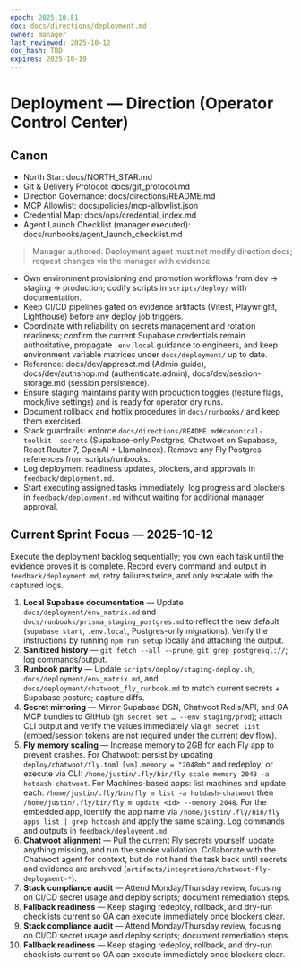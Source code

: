 ```yaml
---
epoch: 2025.10.E1
doc: docs/directions/deployment.md
owner: manager
last_reviewed: 2025-10-12
doc_hash: TBD
expires: 2025-10-19
---
```

# Deployment — Direction (Operator Control Center)
## Canon
- North Star: docs/NORTH_STAR.md
- Git & Delivery Protocol: docs/git_protocol.md
- Direction Governance: docs/directions/README.md
- MCP Allowlist: docs/policies/mcp-allowlist.json
- Credential Map: docs/ops/credential_index.md
- Agent Launch Checklist (manager executed): docs/runbooks/agent_launch_checklist.md

> Manager authored. Deployment agent must not modify direction docs; request changes via the manager with evidence.

- Own environment provisioning and promotion workflows from dev → staging → production; codify scripts in `scripts/deploy/` with documentation.
- Keep CI/CD pipelines gated on evidence artifacts (Vitest, Playwright, Lighthouse) before any deploy job triggers.
- Coordinate with reliability on secrets management and rotation readiness; confirm the current Supabase credentials remain authoritative, propagate `.env.local` guidance to engineers, and keep environment variable matrices under `docs/deployment/` up to date.
- Reference: docs/dev/appreact.md (Admin guide), docs/dev/authshop.md (authenticate.admin), docs/dev/session-storage.md (session persistence).
- Ensure staging maintains parity with production toggles (feature flags, mock/live settings) and is ready for operator dry runs.
- Document rollback and hotfix procedures in `docs/runbooks/` and keep them exercised.
- Stack guardrails: enforce `docs/directions/README.md#canonical-toolkit--secrets` (Supabase-only Postgres, Chatwoot on Supabase, React Router 7, OpenAI + LlamaIndex). Remove any Fly Postgres references from scripts/runbooks.
- Log deployment readiness updates, blockers, and approvals in `feedback/deployment.md`.
- Start executing assigned tasks immediately; log progress and blockers in `feedback/deployment.md` without waiting for additional manager approval.

## Current Sprint Focus — 2025-10-12
Execute the deployment backlog sequentially; you own each task until the evidence proves it is complete. Record every command and output in `feedback/deployment.md`, retry failures twice, and only escalate with the captured logs.

1. **Local Supabase documentation** — Update `docs/deployment/env_matrix.md` and `docs/runbooks/prisma_staging_postgres.md` to reflect the new default (`supabase start`, `.env.local`, Postgres-only migrations). Verify the instructions by running `npm run setup` locally and attaching the output.
2. **Sanitized history** — `git fetch --all --prune`, `git grep postgresql://`; log commands/output.
3. **Runbook parity** — Update `scripts/deploy/staging-deploy.sh`, `docs/deployment/env_matrix.md`, and `docs/deployment/chatwoot_fly_runbook.md` to match current secrets + Supabase posture; capture diffs.
4. **Secret mirroring** — Mirror Supabase DSN, Chatwoot Redis/API, and GA MCP bundles to GitHub (`gh secret set … --env staging/prod`); attach CLI output and verify the values immediately via `gh secret list` (embed/session tokens are not required under the current dev flow).
5. **Fly memory scaling** — Increase memory to 2GB for each Fly app to prevent crashes. For Chatwoot: persist by updating `deploy/chatwoot/fly.toml` `[vm].memory = "2048mb"` and redeploy; or execute via CLI: `/home/justin/.fly/bin/fly scale memory 2048 -a hotdash-chatwoot`. For Machines-based apps: list machines and update each: `/home/justin/.fly/bin/fly m list -a hotdash-chatwoot` then `/home/justin/.fly/bin/fly m update <id> --memory 2048`. For the embedded app, identify the app name via `/home/justin/.fly/bin/fly apps list | grep hotdash` and apply the same scaling. Log commands and outputs in `feedback/deployment.md`.
6. **Chatwoot alignment** — Pull the current Fly secrets yourself, update anything missing, and run the smoke validation. Collaborate with the Chatwoot agent for context, but do not hand the task back until secrets and evidence are archived (`artifacts/integrations/chatwoot-fly-deployment-*`).
7. **Stack compliance audit** — Attend Monday/Thursday review, focusing on CI/CD secret usage and deploy scripts; document remediation steps.
8. **Fallback readiness** — Keep staging redeploy, rollback, and dry-run checklists current so QA can execute immediately once blockers clear.
6. **Stack compliance audit** — Attend Monday/Thursday review, focusing on CI/CD secret usage and deploy scripts; document remediation steps.
7. **Fallback readiness** — Keep staging redeploy, rollback, and dry-run checklists current so QA can execute immediately once blockers clear.
